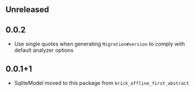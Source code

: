 ## Unreleased

## 0.0.2

* Use single quotes when generating `Migration#version` to comply with default analyzer options

## 0.0.1+1

* SqliteModel moved to this package from `brick_offline_first_abstract`
